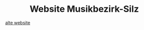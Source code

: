 <div align="center">
  <h1>Website Musikbezirk-Silz</h1>
</div>

[alte website](https://musikbezirk-silz.at)
